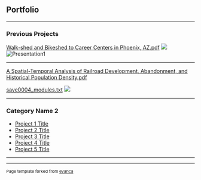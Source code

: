 ## Portfolio

---

### Previous Projects


[Walk-shed and Bikeshed to Career Centers in Phoenix, AZ.pdf](https://github.com/ksaves/ksaves.github.io/files/10789440/Walk-shed.and.Bikeshed.to.Career.Centers.in.Phoenix.AZ.pdf)
<img src="images/!Presentation1.jpg?raw=true"/>
![Presentation1](https://user-images.githubusercontent.com/109261218/220243375-df30ed61-17ea-4259-bf42-cfc5b599fce4.png)


---
[A Spatial-Temporal Analysis of Railroad Development, Abandonment, and Historical Population Density.pdf](https://github.com/ksaves/ksaves.github.io/files/10789474/A.Spatial-Temporal.Analysis.of.Railroad.Development.Abandonment.and.Historical.Population.Density.pdf)

[save0004_modules.txt](https://github.com/ksaves/ksaves.github.io/files/10789487/save0004_modules.txt)
<img src="images/dummy_thumbnail.jpg?raw=true"/>

---

### Category Name 2

- [Project 1 Title](http://example.com/)
- [Project 2 Title](http://example.com/)
- [Project 3 Title](http://example.com/)
- [Project 4 Title](http://example.com/)
- [Project 5 Title](http://example.com/)

---




---
<p style="font-size:11px">Page template forked from <a href="https://github.com/evanca/quick-portfolio">evanca</a></p>
<!-- Remove above link if you don't want to attibute -->
